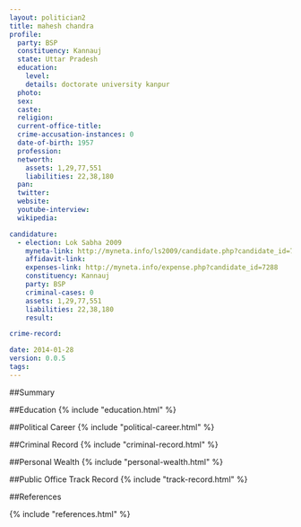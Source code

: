 ```yaml
---
layout: politician2
title: mahesh chandra
profile: 
  party: BSP
  constituency: Kannauj
  state: Uttar Pradesh
  education: 
    level: 
    details: doctorate university kanpur
  photo: 
  sex: 
  caste: 
  religion: 
  current-office-title: 
  crime-accusation-instances: 0
  date-of-birth: 1957
  profession: 
  networth: 
    assets: 1,29,77,551
    liabilities: 22,38,180
  pan: 
  twitter: 
  website: 
  youtube-interview: 
  wikipedia: 

candidature: 
  - election: Lok Sabha 2009
    myneta-link: http://myneta.info/ls2009/candidate.php?candidate_id=7288
    affidavit-link: 
    expenses-link: http://myneta.info/expense.php?candidate_id=7288
    constituency: Kannauj 
    party: BSP
    criminal-cases: 0
    assets: 1,29,77,551
    liabilities: 22,38,180
    result:  

crime-record: 

date: 2014-01-28
version: 0.0.5
tags: 
---
```

##Summary


##Education
{% include "education.html" %}


##Political Career
{% include "political-career.html" %}


##Criminal Record
{% include "criminal-record.html" %}


##Personal Wealth
{% include "personal-wealth.html" %}


##Public Office Track Record
{% include "track-record.html" %}


##References


{% include "references.html" %}